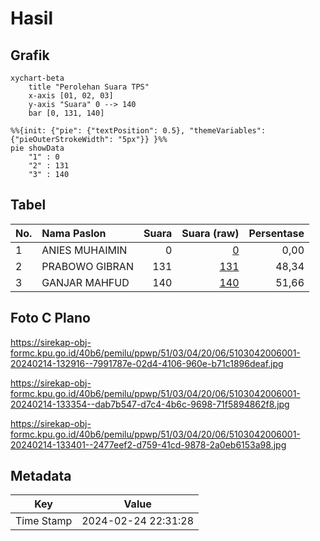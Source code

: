 # Hasil

## Grafik

```mermaid
xychart-beta
    title "Perolehan Suara TPS"
    x-axis [01, 02, 03]
    y-axis "Suara" 0 --> 140
    bar [0, 131, 140]
```

```mermaid
%%{init: {"pie": {"textPosition": 0.5}, "themeVariables": {"pieOuterStrokeWidth": "5px"}} }%%
pie showData
    "1" : 0
    "2" : 131
    "3" : 140
```

## Tabel

| No. | Nama Paslon    | Suara | Suara (raw) | Persentase |
|:--- |:-------------- | -----:| -----------:| ----------:|
| 1   | ANIES MUHAIMIN | 0     | [0][p-1]    | 0,00       |
| 2   | PRABOWO GIBRAN | 131   | [131][p-2]  | 48,34      |
| 3   | GANJAR MAHFUD  | 140   | [140][p-3]  | 51,66      |


[p-1]: https://github.com/gigit-pemilu/pemilu-2024-51-bali/blob/main/pilpres/hitung-suara/sub/51-bali/sub/03-badung/sub/04-petang/sub/2006-pangsan/sub/001-tps/sub/paslon-1.txt
[p-2]: https://github.com/gigit-pemilu/pemilu-2024-51-bali/blob/main/pilpres/hitung-suara/sub/51-bali/sub/03-badung/sub/04-petang/sub/2006-pangsan/sub/001-tps/sub/paslon-2.txt
[p-3]: https://github.com/gigit-pemilu/pemilu-2024-51-bali/blob/main/pilpres/hitung-suara/sub/51-bali/sub/03-badung/sub/04-petang/sub/2006-pangsan/sub/001-tps/sub/paslon-3.txt

## Foto C Plano

https://sirekap-obj-formc.kpu.go.id/40b6/pemilu/ppwp/51/03/04/20/06/5103042006001-20240214-132916--7991787e-02d4-4106-960e-b71c1896deaf.jpg

https://sirekap-obj-formc.kpu.go.id/40b6/pemilu/ppwp/51/03/04/20/06/5103042006001-20240214-133354--dab7b547-d7c4-4b6c-9698-71f5894862f8.jpg

https://sirekap-obj-formc.kpu.go.id/40b6/pemilu/ppwp/51/03/04/20/06/5103042006001-20240214-133401--2477eef2-d759-41cd-9878-2a0eb6153a98.jpg


## Metadata

| Key        | Value               |
| ---------- | ------------------- |
| Time Stamp | 2024-02-24 22:31:28 |



